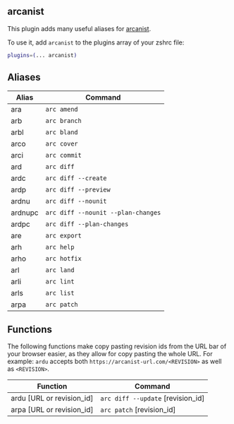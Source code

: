 ## arcanist

This plugin adds many useful aliases for [arcanist](https://github.com/phacility/arcanist).

To use it, add `arcanist` to the plugins array of your zshrc file:

```zsh
plugins=(... arcanist)
```

## Aliases

| Alias   | Command                            |
| ------- | ---------------------------------- |
| ara     | `arc amend`                        |
| arb     | `arc branch`                       |
| arbl    | `arc bland`                        |
| arco    | `arc cover`                        |
| arci    | `arc commit`                       |
| ard     | `arc diff`                         |
| ardc    | `arc diff --create`                |
| ardp    | `arc diff --preview`               |
| ardnu   | `arc diff --nounit`                |
| ardnupc | `arc diff --nounit --plan-changes` |
| ardpc   | `arc diff --plan-changes`          |
| are     | `arc export`                       |
| arh     | `arc help`                         |
| arho    | `arc hotfix`                       |
| arl     | `arc land`                         |
| arli    | `arc lint`                         |
| arls    | `arc list`                         |
| arpa    | `arc patch`                        |

## Functions

The following functions make copy pasting revision ids from the URL bar of your browser easier, as they allow for copy
pasting the whole URL. For example: `ardu` accepts both `https://arcanist-url.com/<REVISION>` as well as `<REVISION>`.

| Function                  | Command                           |
| ------------------------- | --------------------------------- |
| ardu [URL or revision_id] | `arc diff --update` [revision_id] |
| arpa [URL or revision_id] | `arc patch` [revision_id]         |
